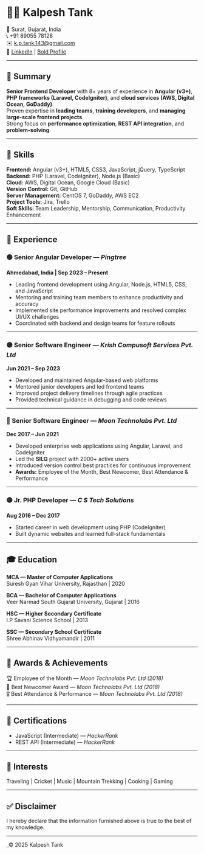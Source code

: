 # 👨‍💻 Kalpesh Tank

📍 Surat, Gujarat, India  
📞 +91 89055 78128  
✉️ [k.p.tank.143@gmail.com](mailto:k.p.tank.143@gmail.com)  
🔗 [LinkedIn](https://www.linkedin.com/in/kalpesh-tank-133654125/) | [Bold Profile](https://bold.pro/my/kalpesh-tank-240928174537/493r)

---

## 🧠 Summary

**Senior Frontend Developer** with 8+ years of experience in **Angular (v3+)**, **PHP frameworks (Laravel, CodeIgniter)**, and **cloud services (AWS, Digital Ocean, GoDaddy)**.  
Proven expertise in **leading teams**, **training developers**, and **managing large-scale frontend projects**.  
Strong focus on **performance optimization**, **REST API integration**, and **problem-solving**.

---

## 🧩 Skills

**Frontend:** Angular (v3+), HTML5, CSS3, JavaScript, jQuery, TypeScript  
**Backend:** PHP (Laravel, CodeIgniter), Node.js (Basic)  
**Cloud:** AWS, Digital Ocean, Google Cloud (Basic)  
**Version Control:** Git, GitHub  
**Server Management:** CentOS 7, GoDaddy, AWS EC2  
**Project Tools:** Jira, Trello  
**Soft Skills:** Team Leadership, Mentorship, Communication, Productivity Enhancement

---

## 💼 Experience

### 🟢 Senior Angular Developer — *Pingtree*  
**Ahmedabad, India | Sep 2023 – Present**  
- Leading frontend development using Angular, Node.js, HTML5, CSS, and JavaScript  
- Mentoring and training team members to enhance productivity and accuracy  
- Implemented site performance improvements and resolved complex UI/UX challenges  
- Coordinated with backend and design teams for feature rollouts

---

### 🟣 Senior Software Engineer — *Krish Compusoft Services Pvt. Ltd*  
**Jun 2021 – Sep 2023**  
- Developed and maintained Angular-based web platforms  
- Mentored junior developers and led frontend teams  
- Improved project delivery timelines through agile practices  
- Provided technical guidance in debugging and code reviews  

---

### 🔵 Senior Software Engineer — *Moon Technolabs Pvt. Ltd*  
**Dec 2017 – Jun 2021**  
- Developed enterprise web applications using Angular, Laravel, and CodeIgniter  
- Led the **SILQ** project with 2000+ active users  
- Introduced version control best practices for continuous improvement  
- **Awards:** Employee of the Month, Best Newcomer, Best Attendance & Performance  

---

### 🟡 Jr. PHP Developer — *C S Tech Solutions*  
**Aug 2016 – Dec 2017**  
- Started career in web development using PHP (CodeIgniter)  
- Built dynamic websites and learned full-stack fundamentals  

---

## 🎓 Education

**MCA — Master of Computer Applications**  
Suresh Gyan Vihar University, Rajasthan | 2020  

**BCA — Bachelor of Computer Applications**  
Veer Narmad South Gujarat University, Gujarat | 2016  

**HSC — Higher Secondary Certificate**  
I.P Savani Science School | 2013  

**SSC — Secondary School Certificate**  
Shree Abhinav Vidhyamandir | 2011  

---

## 🏅 Awards & Achievements

🏆 Employee of the Month — *Moon Technolabs Pvt. Ltd (2018)*  
🌟 Best Newcomer Award — *Moon Technolabs Pvt. Ltd (2018)*  
🎖️ Best Attendance & Performance — *Moon Technolabs Pvt. Ltd (2018)*  

---

## 📜 Certifications

- JavaScript (Intermediate) — *HackerRank*  
- REST API (Intermediate) — *HackerRank*

---

## 🎯 Interests

Traveling | Cricket | Music | Mountain Trekking | Cooking | Gaming  

---

## ✅ Disclaimer

I hereby declare that the information furnished above is true to the best of my knowledge.

---

_© 2025 Kalpesh Tank 
